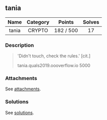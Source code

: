 ## tania

|  Name  |  Category  |  Points  |  Solves  |
| :----: | :----: | :----: | :----: |
|  tania |  CRYPTO  |  182 / 500  |  17  |

### Description
> 'Didn't touch, check the rules.' [cit.]
> 
> tania.quals2019.oooverflow.io 5000

### Attachments
See [attachments](https://github.com/roadicing/ctf-writeups/tree/main/2019/defconctf-quals/tania/attachments).

### Solutions
See [solutions](https://github.com/roadicing/ctf-writeups/tree/main/2019/defconctf-quals/tania/solutions).